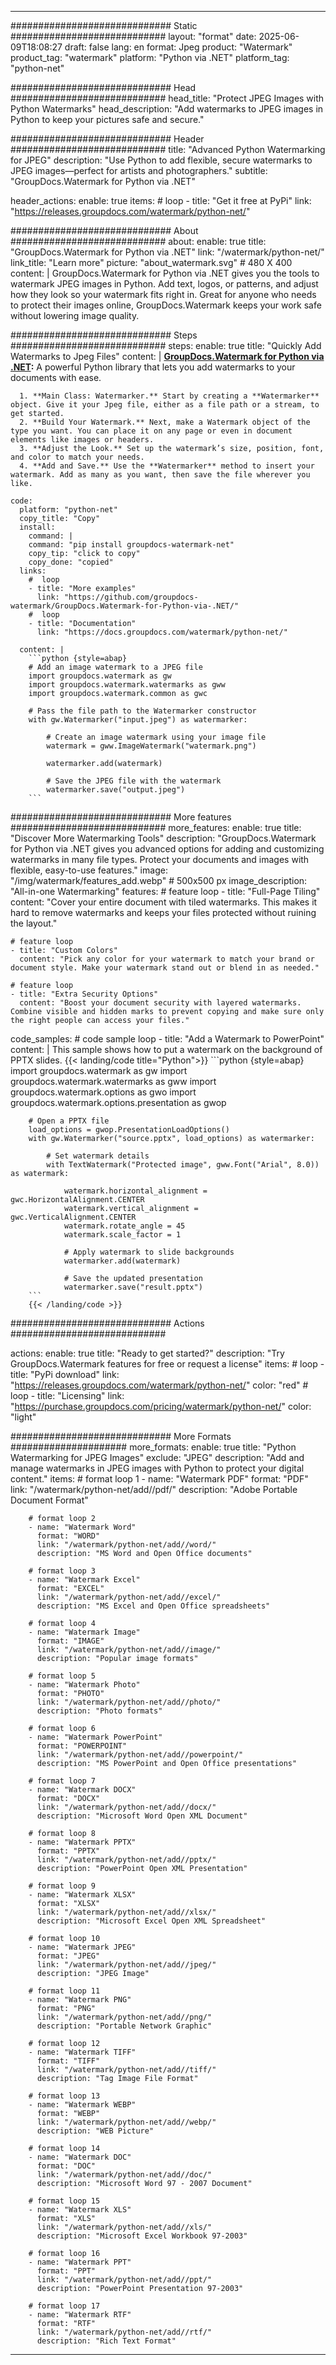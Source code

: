 
---
############################# Static ############################
layout: "format"
date:  2025-06-09T18:08:27
draft: false
lang: en
format: Jpeg
product: "Watermark"
product_tag: "watermark"
platform: "Python via .NET"
platform_tag: "python-net"

############################# Head ############################
head_title: "Protect JPEG Images with Python Watermarks"
head_description: "Add watermarks to JPEG images in Python to keep your pictures safe and secure."

############################# Header ############################
title: "Advanced Python Watermarking for JPEG" 
description: "Use Python to add flexible, secure watermarks to JPEG images—perfect for artists and photographers."
subtitle: "GroupDocs.Watermark for Python via .NET" 

header_actions:
  enable: true
  items:
    #  loop
    - title: "Get it free at PyPi"
      link: "https://releases.groupdocs.com/watermark/python-net/"
      
############################# About ############################
about:
    enable: true
    title: "GroupDocs.Watermark for Python via .NET"
    link: "/watermark/python-net/"
    link_title: "Learn more"
    picture: "about_watermark.svg" # 480 X 400
    content: |
       GroupDocs.Watermark for Python via .NET gives you the tools to watermark JPEG images in Python. Add text, logos, or patterns, and adjust how they look so your watermark fits right in. Great for anyone who needs to protect their images online, GroupDocs.Watermark keeps your work safe without lowering image quality.

############################# Steps ############################
steps:
    enable: true
    title: "Quickly Add Watermarks to Jpeg Files"
    content: |
      **[GroupDocs.Watermark for Python via .NET](https://products.groupdocs.com/watermark/python-net/):** A powerful Python library that lets you add watermarks to your documents with ease.
      
      1. **Main Class: Watermarker.** Start by creating a **Watermarker** object. Give it your Jpeg file, either as a file path or a stream, to get started.
      2. **Build Your Watermark.** Next, make a Watermark object of the type you want. You can place it on any page or even in document elements like images or headers.
      3. **Adjust the Look.** Set up the watermark’s size, position, font, and color to match your needs.
      4. **Add and Save.** Use the **Watermarker** method to insert your watermark. Add as many as you want, then save the file wherever you like.
   
    code:
      platform: "python-net"
      copy_title: "Copy"
      install:
        command: |
        command: "pip install groupdocs-watermark-net"
        copy_tip: "click to copy"
        copy_done: "copied"
      links:
        #  loop
        - title: "More examples"
          link: "https://github.com/groupdocs-watermark/GroupDocs.Watermark-for-Python-via-.NET/"
        #  loop
        - title: "Documentation"
          link: "https://docs.groupdocs.com/watermark/python-net/"
          
      content: |
        ```python {style=abap}
        # Add an image watermark to a JPEG file
        import groupdocs.watermark as gw
        import groupdocs.watermark.watermarks as gww
        import groupdocs.watermark.common as gwс

        # Pass the file path to the Watermarker constructor
        with gw.Watermarker("input.jpeg") as watermarker:

            # Create an image watermark using your image file
            watermark = gww.ImageWatermark("watermark.png")

            watermarker.add(watermark)

            # Save the JPEG file with the watermark
            watermarker.save("output.jpeg")
        ```  

############################# More features ############################
more_features:
  enable: true
  title: "Discover More Watermarking Tools"
  description: "GroupDocs.Watermark for Python via .NET gives you advanced options for adding and customizing watermarks in many file types. Protect your documents and images with flexible, easy-to-use features."
  image: "/img/watermark/features_add.webp" # 500x500 px
  image_description: "All-in-one Watermarking"
  features:
    # feature loop
    - title: "Full-Page Tiling"
      content: "Cover your entire document with tiled watermarks. This makes it hard to remove watermarks and keeps your files protected without ruining the layout."

    # feature loop
    - title: "Custom Colors"
      content: "Pick any color for your watermark to match your brand or document style. Make your watermark stand out or blend in as needed."

    # feature loop
    - title: "Extra Security Options"
      content: "Boost your document security with layered watermarks. Combine visible and hidden marks to prevent copying and make sure only the right people can access your files."
      
  code_samples:
    # code sample loop
    - title: "Add a Watermark to PowerPoint"
      content: |
        This sample shows how to put a watermark on the background of PPTX slides.
        {{< landing/code title="Python">}}
        ```python {style=abap}
        import groupdocs.watermark as gw
        import groupdocs.watermark.watermarks as gww
        import groupdocs.watermark.options as gwo
        import groupdocs.watermark.options.presentation as gwop

        # Open a PPTX file
        load_options = gwop.PresentationLoadOptions()
        with gw.Watermarker("source.pptx", load_options) as watermarker:

            # Set watermark details
            with TextWatermark("Protected image", gww.Font("Arial", 8.0)) as watermark:

                watermark.horizontal_alignment = gwс.HorizontalAlignment.CENTER
                watermark.vertical_alignment = gwс.VerticalAlignment.CENTER
                watermark.rotate_angle = 45
                watermark.scale_factor = 1

                # Apply watermark to slide backgrounds
                watermarker.add(watermark)

                # Save the updated presentation
                watermarker.save("result.pptx")
        ```
        {{< /landing/code >}}


############################# Actions ############################

actions:
  enable: true
  title: "Ready to get started?"
  description: "Try GroupDocs.Watermark features for free or request a license"
  items:
    #  loop
    - title: "PyPi download"
      link: "https://releases.groupdocs.com/watermark/python-net/"
      color: "red"
        #  loop
    - title: "Licensing"
      link: "https://purchase.groupdocs.com/pricing/watermark/python-net/"
      color: "light"


############################# More Formats #####################
more_formats:
    enable: true
    title: "Python Watermarking for JPEG Images"
    exclude: "JPEG"
    description: "Add and manage watermarks in JPEG images with Python to protect your digital content."
    items: 
        # format loop 1
        - name: "Watermark PDF"
          format: "PDF"
          link: "/watermark/python-net/add//pdf/"
          description: "Adobe Portable Document Format"

        # format loop 2
        - name: "Watermark Word"
          format: "WORD"
          link: "/watermark/python-net/add//word/"
          description: "MS Word and Open Office documents"
          
        # format loop 3
        - name: "Watermark Excel"
          format: "EXCEL"
          link: "/watermark/python-net/add//excel/"
          description: "MS Excel and Open Office spreadsheets"

        # format loop 4
        - name: "Watermark Image"
          format: "IMAGE"
          link: "/watermark/python-net/add//image/"
          description: "Popular image formats"

        # format loop 5
        - name: "Watermark Photo"
          format: "PHOTO"
          link: "/watermark/python-net/add//photo/"
          description: "Photo formats"

        # format loop 6
        - name: "Watermark PowerPoint"
          format: "POWERPOINT"
          link: "/watermark/python-net/add//powerpoint/"
          description: "MS PowerPoint and Open Office presentations"

        # format loop 7
        - name: "Watermark DOCX"
          format: "DOCX"
          link: "/watermark/python-net/add//docx/"
          description: "Microsoft Word Open XML Document"
          
        # format loop 8
        - name: "Watermark PPTX"
          format: "PPTX"
          link: "/watermark/python-net/add//pptx/"
          description: "PowerPoint Open XML Presentation"
          
        # format loop 9
        - name: "Watermark XLSX"
          format: "XLSX"
          link: "/watermark/python-net/add//xlsx/"
          description: "Microsoft Excel Open XML Spreadsheet"

        # format loop 10
        - name: "Watermark JPEG"
          format: "JPEG"
          link: "/watermark/python-net/add//jpeg/"
          description: "JPEG Image"

        # format loop 11
        - name: "Watermark PNG"
          format: "PNG"
          link: "/watermark/python-net/add//png/"
          description: "Portable Network Graphic"

        # format loop 12
        - name: "Watermark TIFF"
          format: "TIFF"
          link: "/watermark/python-net/add//tiff/"
          description: "Tag Image File Format"

        # format loop 13
        - name: "Watermark WEBP"
          format: "WEBP"
          link: "/watermark/python-net/add//webp/"
          description: "WEB Picture"

        # format loop 14
        - name: "Watermark DOC"
          format: "DOC"
          link: "/watermark/python-net/add//doc/"
          description: "Microsoft Word 97 - 2007 Document"

        # format loop 15
        - name: "Watermark XLS"
          format: "XLS"
          link: "/watermark/python-net/add//xls/"
          description: "Microsoft Excel Workbook 97-2003"

        # format loop 16
        - name: "Watermark PPT"
          format: "PPT"
          link: "/watermark/python-net/add//ppt/"
          description: "PowerPoint Presentation 97-2003"

        # format loop 17
        - name: "Watermark RTF"
          format: "RTF"
          link: "/watermark/python-net/add//rtf/"
          description: "Rich Text Format"

---
